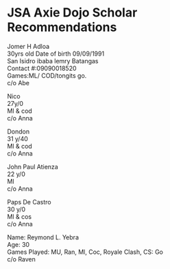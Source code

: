 # JSA Axie Dojo Scholar Recommendations

 
Jomer H Adloa  
30yrs old 
Date of birth 09/09/1991  
San Isidro ibaba lemry Batangas  
Contact #:09090018520  
Games:ML/ COD/tongits go.  
c/o Abe  

Nico  
27y/0  
Ml & cod  
c/o Anna  
  
Dondon  
31 y/40  
Ml & cod  
c/o Anna  
  
John Paul Atienza  
22 y/0  
Ml  
c/o Anna  
  
Paps De Castro  
30 y/0  
Ml & cos  
c/o Anna  
  
Name: Reymond L. Yebra  
Age: 30  
Games Played: MU, Ran, Ml, Coc, Royale Clash, CS: Go  
c/o Raven  
